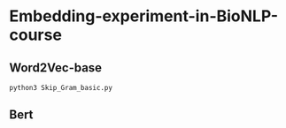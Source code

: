 # Embedding-experiment-in-BioNLP-course

## Word2Vec-base  
```
python3 Skip_Gram_basic.py
```

## Bert  

